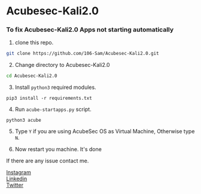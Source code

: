 # Acubesec-Kali2.0

### To fix Acubesec-Kali2.0 Apps not starting automatically

1. clone this repo.
``` bash
git clone https://github.com/106-Sam/Acubesec-Kali2.0.git
```
2. Change directory to Acubesec-Kali2.0
``` bash
cd Acubesec-Kali2.0
```
3. Install `python3` required modules.
``` python3
pip3 install -r requirements.txt
```
4. Run `acube-startapps.py` script.
``` python3
python3 acube
```
5. Type `Y` if you are using AcubeSec OS as Virtual Machine, Otherwise type `N`.

6. Now restart you machine. It's done


If there are any issue contact me.

[Instagram](https://instagram.com/106_Sam)   
[Linkedin](https://linkedin.com/in/106-Sam)  
[Twitter](https://twitter.com/samiabdul916)



